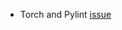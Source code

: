 - Torch and Pylint [issue](https://www.cluzters.ai/forums/topic/659/py-torch-error-message-torch-has-no-member/view/post_id/2142?c=1597)
